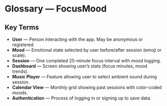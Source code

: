 # Glossary — FocusMood

## Key Terms

- **User** — Person interacting with the app. May be anonymous or registered.
- **Mood** — Emotional state selected by user before/after session (emoji or scale).
- **Session** — One completed 25-minute focus interval with mood logging.
- **Dashboard** — Screen showing user’s stats (focus minutes, mood trends).
- **Music Player** — Feature allowing user to select ambient sound during session.
- **Calendar View** — Monthly grid showing past sessions with color-coded moods.
- **Authentication** — Process of logging in or signing up to save data.
